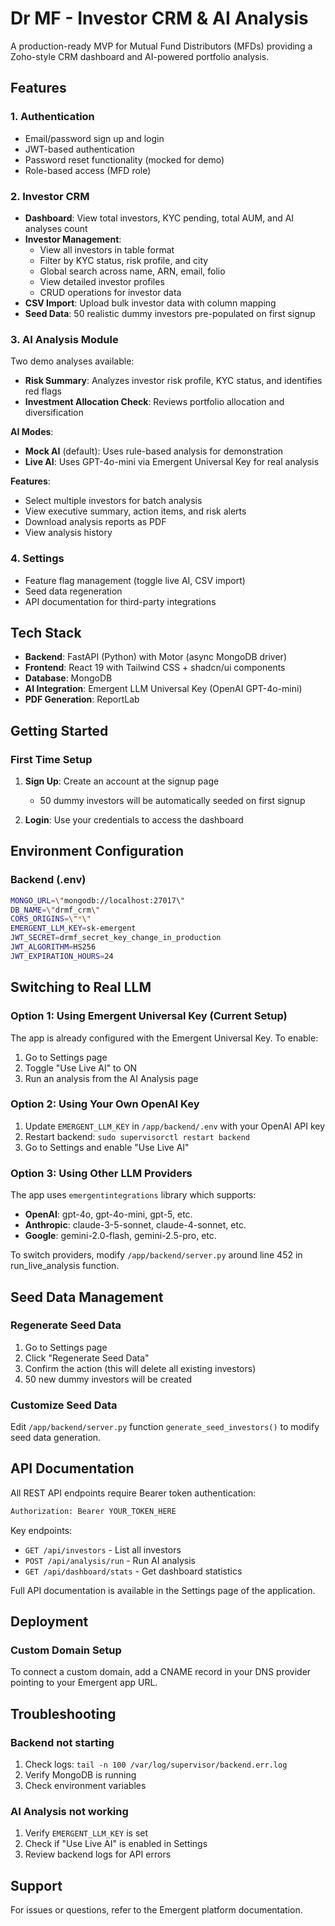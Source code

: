 # Dr MF - Investor CRM & AI Analysis

A production-ready MVP for Mutual Fund Distributors (MFDs) providing a Zoho-style CRM dashboard and AI-powered portfolio analysis.

## Features

### 1. Authentication
- Email/password sign up and login
- JWT-based authentication
- Password reset functionality (mocked for demo)
- Role-based access (MFD role)

### 2. Investor CRM
- **Dashboard**: View total investors, KYC pending, total AUM, and AI analyses count
- **Investor Management**: 
  - View all investors in table format
  - Filter by KYC status, risk profile, and city
  - Global search across name, ARN, email, folio
  - View detailed investor profiles
  - CRUD operations for investor data
- **CSV Import**: Upload bulk investor data with column mapping
- **Seed Data**: 50 realistic dummy investors pre-populated on first signup

### 3. AI Analysis Module
Two demo analyses available:
- **Risk Summary**: Analyzes investor risk profile, KYC status, and identifies red flags
- **Investment Allocation Check**: Reviews portfolio allocation and diversification

**AI Modes**:
- **Mock AI** (default): Uses rule-based analysis for demonstration
- **Live AI**: Uses GPT-4o-mini via Emergent Universal Key for real analysis

**Features**:
- Select multiple investors for batch analysis
- View executive summary, action items, and risk alerts
- Download analysis reports as PDF
- View analysis history

### 4. Settings
- Feature flag management (toggle live AI, CSV import)
- Seed data regeneration
- API documentation for third-party integrations

## Tech Stack

- **Backend**: FastAPI (Python) with Motor (async MongoDB driver)
- **Frontend**: React 19 with Tailwind CSS + shadcn/ui components
- **Database**: MongoDB
- **AI Integration**: Emergent LLM Universal Key (OpenAI GPT-4o-mini)
- **PDF Generation**: ReportLab

## Getting Started

### First Time Setup

1. **Sign Up**: Create an account at the signup page
   - 50 dummy investors will be automatically seeded on first signup
   
2. **Login**: Use your credentials to access the dashboard

## Environment Configuration

### Backend (.env)
```bash
MONGO_URL=\"mongodb://localhost:27017\"
DB_NAME=\"drmf_crm\"
CORS_ORIGINS=\"*\"
EMERGENT_LLM_KEY=sk-emergent
JWT_SECRET=drmf_secret_key_change_in_production
JWT_ALGORITHM=HS256
JWT_EXPIRATION_HOURS=24
```

## Switching to Real LLM

### Option 1: Using Emergent Universal Key (Current Setup)
The app is already configured with the Emergent Universal Key. To enable:
1. Go to Settings page
2. Toggle \"Use Live AI\" to ON
3. Run an analysis from the AI Analysis page

### Option 2: Using Your Own OpenAI Key
1. Update `EMERGENT_LLM_KEY` in `/app/backend/.env` with your OpenAI API key
2. Restart backend: `sudo supervisorctl restart backend`
3. Go to Settings and enable \"Use Live AI\"

### Option 3: Using Other LLM Providers
The app uses `emergentintegrations` library which supports:
- **OpenAI**: gpt-4o, gpt-4o-mini, gpt-5, etc.
- **Anthropic**: claude-3-5-sonnet, claude-4-sonnet, etc.
- **Google**: gemini-2.0-flash, gemini-2.5-pro, etc.

To switch providers, modify `/app/backend/server.py` around line 452 in run_live_analysis function.

## Seed Data Management

### Regenerate Seed Data
1. Go to Settings page
2. Click \"Regenerate Seed Data\"
3. Confirm the action (this will delete all existing investors)
4. 50 new dummy investors will be created

### Customize Seed Data
Edit `/app/backend/server.py` function `generate_seed_investors()` to modify seed data generation.

## API Documentation

All REST API endpoints require Bearer token authentication:
```bash
Authorization: Bearer YOUR_TOKEN_HERE
```

Key endpoints:
- `GET /api/investors` - List all investors
- `POST /api/analysis/run` - Run AI analysis
- `GET /api/dashboard/stats` - Get dashboard statistics

Full API documentation is available in the Settings page of the application.

## Deployment

### Custom Domain Setup
To connect a custom domain, add a CNAME record in your DNS provider pointing to your Emergent app URL.

## Troubleshooting

### Backend not starting
1. Check logs: `tail -n 100 /var/log/supervisor/backend.err.log`
2. Verify MongoDB is running
3. Check environment variables

### AI Analysis not working
1. Verify `EMERGENT_LLM_KEY` is set
2. Check if \"Use Live AI\" is enabled in Settings
3. Review backend logs for API errors

## Support

For issues or questions, refer to the Emergent platform documentation.
